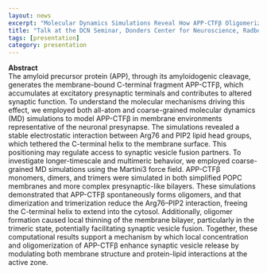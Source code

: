 ```yaml
---
layout: news
excerpt: "Molecular Dynamics Simulations Reveal How APP-CTFβ Oligomerization Modulates Presynaptic Membrane Structure" 
title: "Talk at the DCN Seminar, Donders Center for Neuroscience, Radboud University, Nijmegen, Netherlands"
tags: [presentation]
category: presentation
---
```


<b>Abstract</b><br>
The amyloid precursor protein (APP), through its amyloidogenic cleavage, generates the membrane-bound C-terminal fragment APP-CTFβ, which accumulates at excitatory presynaptic terminals and contributes to altered synaptic function. To understand the molecular mechanisms driving this effect, we employed both all-atom and coarse-grained molecular dynamics (MD) simulations to model APP-CTFβ in membrane environments representative of the neuronal presynapse. The simulations revealed a stable electrostatic interaction between Arg76 and PIP2 lipid head groups, which tethered the C-terminal helix to the membrane surface. This positioning may regulate access to synaptic vesicle fusion partners.
To investigate longer-timescale and multimeric behavior, we employed coarse-grained MD simulations using the Martini3 force field. APP-CTFβ monomers, dimers, and trimers were simulated in both simplified POPC membranes and more complex presynaptic-like bilayers. These simulations demonstrated that APP-CTFβ spontaneously forms oligomers, and that dimerization and trimerization reduce the Arg76–PIP2 interaction, freeing the C-terminal helix to extend into the cytosol. Additionally, oligomer formation caused local thinning of the membrane bilayer, particularly in the trimeric state, potentially facilitating synaptic vesicle fusion. Together, these computational results support a mechanism by which local concentration and oligomerization of APP-CTFβ enhance synaptic vesicle release by modulating both membrane structure and protein-lipid interactions at the active zone.

